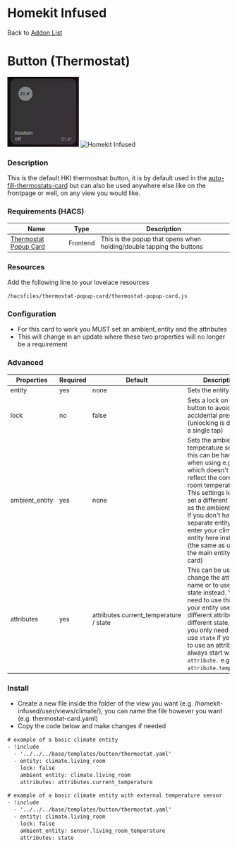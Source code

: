 # Homekit Infused

Back to [Addon List](../addon_list.md)

# Button (Thermostat)

![Homekit Infused](../images/thermostat-card.png)
![Homekit Infused](../images/thermostat-popup.png)
 
### Description
This is the default HKI thermostsat button, it is by default used in the [auto-fill-thermostats-card](auto-fill-thermostats-card.md) but can also be used anywhere else like on the frontpage or well, on any view you would like.

### Requirements (HACS)

| Name | Type  | Description |
|----------------------------------|-------------|---------------------------------------------------------------------------------------------------------------------------------------------------------------------------------------------------------|
| [Thermostat Popup Card](https://github.com/DBuit/thermostat-popup-card) | Frontend | This is the popup that opens when holding/double tapping the buttons |

### Resources
Add the following line to your lovelace resources 
```
/hacsfiles/thermostat-popup-card/thermostat-popup-card.js
```

### Configuration
- For this card to work you MUST set an ambient_entity and the attributes
- This will change in an update where these two properties will no longer be a requirement

### Advanced

| Properties | Required | Default | Description |
|----------------------------------|-------------|----------------------------------|----------------------------------------------------------------------------------------------------------------------------------------------------------------------|
| entity | yes | none | Sets the entity
| lock | no | false | Sets a lock on the button to avoid accidental presses (unlocking is done by a single tap) |
| ambient_entity | yes | none | Sets the ambient temperature sensor, this can be handy when using e.g. Tado which doesn't always reflect the correct room temperature. This settings lets you set a different entity as the ambient sensor. If you don't have a separate entity sensor enter your climate entity here instead! (the same as used as the main entity for this card) |
| attributes | yes | attributes.current_temperature / state | This can be used to change the attribute name or to use the state instead. You need to use this if your entity uses a different attribute or a different state. When you only need a state use `state` if you need to use an attribute always start with `attribute.` e.g. `attribute.temperature` |

### Install
- Create a new file inside the folder of the view you want (e.g. /homekit-infused/user/views/climate/), you can name the file however you want (e.g. thermostat-card.yaml)
- Copy the code below and make changes if needed

```
# example of a basic climate entity
- !include
  - '../../../base/templates/button/thermostat.yaml'
  - entity: climate.living_room
    lock: false
    ambient_entity: climate.living_room
    attributes: attributes.current_temperature
```
```
# example of a basic climate entity with external temperature sensor
- !include
  - '../../../base/templates/button/thermostat.yaml'
  - entity: climate.living_room
    lock: false
    ambient_entity: sensor.living_room_temperature
    attributes: state
```
